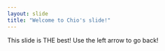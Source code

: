 ```yaml
---
layout: slide
title: "Welcome to Chio's slide!"
---
```

This slide is THE best!
Use the left arrow to go back!
